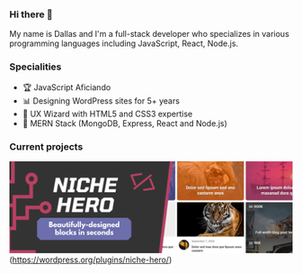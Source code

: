 ### Hi there 👋

My name is Dallas and I'm a full-stack developer who specializes in various programming languages including JavaScript, React, Node.js. 

### Specialities

- 🏆 JavaScript Aficiando 
- 📊 Designing WordPress sites for 5+ years
- 🎨 UX Wizard with HTML5 and CSS3 expertise 
- 📍 MERN Stack (MongoDB, Express, React and Node.js)

### Current projects 

![Niche Hero](https://github.com/dallasrowling/niche-hero/blob/main/assets/images/banner-1544x500.png?raw=true)(https://wordpress.org/plugins/niche-hero/)


